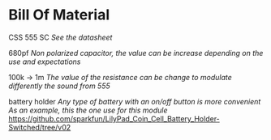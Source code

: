 # Bill Of Material #

CSS 555 SC
*See the datasheet*

680pf
*Non polarized capacitor, the value can be increase depending on the use and expectations*

100k -> 1m
*The value of the resistance can be change to modulate differently the sound from 555*

battery holder
*Any type of battery with an on/off button is more convenient
As an example, this the one use for this module* 
https://github.com/sparkfun/LilyPad_Coin_Cell_Battery_Holder-Switched/tree/v02
